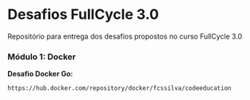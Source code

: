 # Desafios FullCycle 3.0
Repositório para entrega dos desafios propostos no curso FullCycle 3.0
### Módulo 1: Docker
**Desafio Docker Go:**
```
https://hub.docker.com/repository/docker/fcssilva/codeeducation
```

